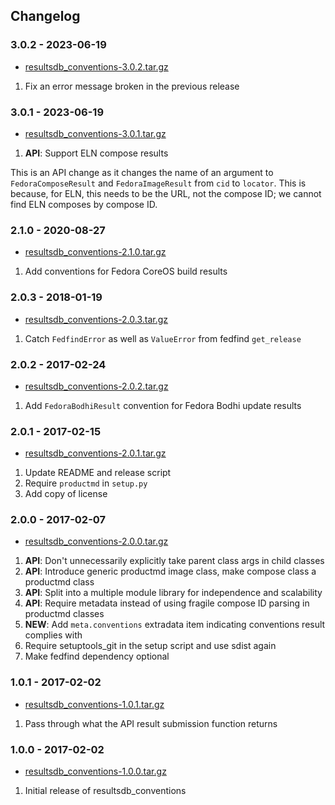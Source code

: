 ## Changelog

### 3.0.2 - 2023-06-19

*   [resultsdb_conventions-3.0.2.tar.gz](https://files.pythonhosted.org/packages/source/r/resultsdb-conventions/resultsdb_conventions-3.0.2.tar.gz)

1.  Fix an error message broken in the previous release

### 3.0.1 - 2023-06-19

*   [resultsdb_conventions-3.0.1.tar.gz](https://files.pythonhosted.org/packages/source/r/resultsdb-conventions/resultsdb_conventions-3.0.1.tar.gz)

1.  **API**: Support ELN compose results

This is an API change as it changes the name of an argument to `FedoraComposeResult` and
`FedoraImageResult` from `cid` to `locator`. This is because, for ELN, this needs to be
the URL, not the compose ID; we cannot find ELN composes by compose ID.

### 2.1.0 - 2020-08-27

*   [resultsdb_conventions-2.1.0.tar.gz](https://files.pythonhosted.org/packages/source/r/resultsdb-conventions/resultsdb_conventions-2.1.0.tar.gz)

1.  Add conventions for Fedora CoreOS build results

### 2.0.3 - 2018-01-19

*   [resultsdb_conventions-2.0.3.tar.gz](https://files.pythonhosted.org/packages/source/r/resultsdb-conventions/resultsdb_conventions-2.0.3.tar.gz)

1.  Catch `FedfindError` as well as `ValueError` from fedfind `get_release`

### 2.0.2 - 2017-02-24

*   [resultsdb_conventions-2.0.2.tar.gz](https://files.pythonhosted.org/packages/source/r/resultsdb-conventions/resultsdb_conventions-2.0.2.tar.gz)

1.  Add `FedoraBodhiResult` convention for Fedora Bodhi update results

### 2.0.1 - 2017-02-15

*   [resultsdb_conventions-2.0.1.tar.gz](https://files.pythonhosted.org/packages/source/r/resultsdb-conventions/resultsdb_conventions-2.0.1.tar.gz)

1.  Update README and release script
2.  Require `productmd` in `setup.py`
3.  Add copy of license

### 2.0.0 - 2017-02-07

*   [resultsdb_conventions-2.0.0.tar.gz](https://files.pythonhosted.org/packages/source/r/resultsdb-conventions/resultsdb_conventions-2.0.0.tar.gz)

1.  **API**: Don't unnecessarily explicitly take parent class args in child classes
2.  **API**: Introduce generic productmd image class, make compose class a productmd class
3.  **API**: Split into a multiple module library for independence and scalability
4.  **API**: Require metadata instead of using fragile compose ID parsing in productmd classes
5.  **NEW**: Add `meta.conventions` extradata item indicating conventions result complies with
6.  Require setuptools_git in the setup script and use sdist again
7.  Make fedfind dependency optional

### 1.0.1 - 2017-02-02

*   [resultsdb_conventions-1.0.1.tar.gz](https://files.pythonhosted.org/packages/source/r/resultsdb-conventions/resultsdb_conventions-1.0.1.tar.gz)

1.  Pass through what the API result submission function returns

### 1.0.0 - 2017-02-02

*   [resultsdb_conventions-1.0.0.tar.gz](https://files.pythonhosted.org/packages/source/r/resultsdb-conventions/resultsdb_conventions-1.0.0.tar.gz)

1.  Initial release of resultsdb_conventions
